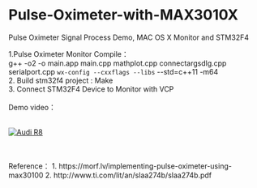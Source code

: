 # Pulse-Oximeter-with-MAX3010X
Pulse Oximeter Signal Process Demo, MAC OS X Monitor and STM32F4

1.Pulse Oximeter Monitor Compile：
</br>
g++ -o2 -o main.app main.cpp mathplot.cpp connectargsdlg.cpp serialport.cpp `wx-config --cxxflags --libs` --std=c++11 -m64 </br>
2. Build stm32f4 project : Make
</br>
3. Connect STM32F4 Device to Monitor with VCP
</br>
</br>
Demo video：
</br>
</br>

[![Audi R8](http://img.youtube.com/vi/26pw-d6lBSQ/0.jpg)](https://youtu.be/26pw-d6lBSQ)

</br>
</br>
Reference：
1. https://morf.lv/implementing-pulse-oximeter-using-max30100
2. http://www.ti.com/lit/an/slaa274b/slaa274b.pdf
